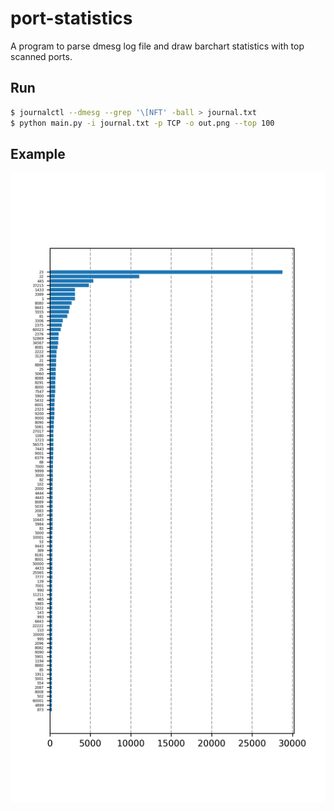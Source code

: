 # port-statistics

A program to parse dmesg log file and draw barchart statistics with top scanned
ports.

## Run

```bash
$ journalctl --dmesg --grep '\[NFT' -ball > journal.txt
$ python main.py -i journal.txt -p TCP -o out.png --top 100
```

## Example

![example chart](out.png)
